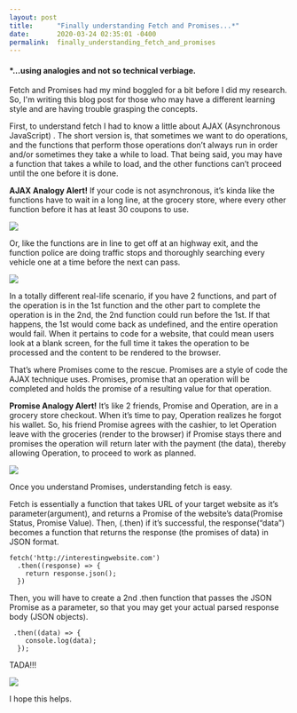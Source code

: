 ```yaml
---
layout: post
title:      "Finally understanding Fetch and Promises...*"
date:       2020-03-24 02:35:01 -0400
permalink:  finally_understanding_fetch_and_promises
---
```



####  *...using analogies and not so technical verbiage.


Fetch and Promises had my mind boggled for a bit before I did my research.  So, I'm writing this blog post for those who may have a different learning style and are having trouble grasping the concepts.  

First, to understand fetch I had to know a little about AJAX (Asynchronous JavaScript) .  The short version is, that sometimes we want to do operations, and the functions that perform those operations don’t always run in order and/or sometimes they take a while to load.  That being said, you may have a function that takes a while to load, and the other functions can’t proceed until the one before it is done.  

**AJAX Analogy Alert!** If your code is not asynchronous, it’s kinda like the functions have to wait in a long line, at the grocery store, where every other function before it has at least 30 coupons to use.

![](https://i.imgur.com/02a6qXs.gif)

Or, like the functions are in line to get off at an highway exit, and the function police are doing traffic stops and thoroughly searching every vehicle one at a time before the next can pass.

![](https://i.imgur.com/twBss8d.gif)

In a totally different real-life scenario,  if you have 2 functions,  and part of the operation is in the 1st function and the other part to complete the operation is in the 2nd,  the 2nd function could run before the 1st.  If that happens, the 1st would come back as undefined, and the entire operation would fail.   When it pertains to code for a website, that could mean users look at a blank screen, for the full time it takes the operation to be processed and the content to be rendered to the browser.

That’s where Promises come to the rescue.   Promises are a style of code the AJAX technique uses.  Promises, promise that an operation will be completed and holds the promise of a resulting value for that operation.  

**Promise Analogy Alert!**  It’s like 2 friends, Promise and Operation, are in a grocery store checkout.  When it’s time to pay, Operation realizes he forgot his wallet.  So, his friend Promise agrees with the cashier, to let Operation leave with the groceries (render to the browser)  if  Promise stays there and promises the operation will return later with the payment (the data), thereby allowing Operation, to proceed to work as planned.  

![](https://i.imgur.com/9lgfchS.gif)

Once you understand Promises, understanding fetch is easy.

Fetch is essentially a function that takes URL of your target website as it’s parameter(argument), and returns a Promise of the website’s data(Promise Status, Promise Value).  Then, (.then) if it’s successful, the response(“data”) becomes a function that returns the response (the promises of data) in JSON format.

```
fetch('http://interestingwebsite.com')
  .then((response) => {
    return response.json();
  })
```

Then, you will have to create a 2nd .then function that passes the JSON Promise as a parameter, so that you may get your actual parsed response body (JSON objects).

```
 .then((data) => {
    console.log(data);
  });
```

TADA!!!

![](https://i.imgur.com/wGisQ0G.gif)


I hope this helps. 

